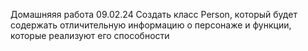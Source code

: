 Домашняяя работа 09.02.24 
Создать класс Person, который будет содержать отличительную информацию о персонаже и функции, которые реализуют его способности
